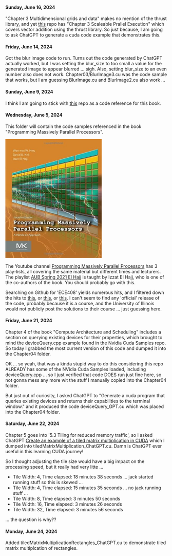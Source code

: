 #### Sunday, June 16, 2024

"Chapter 3 Multidimensional grids and data" makes no mention of the thrust library, and yet [this](https://github.com/R100001/Programming-Massively-Parallel-Processors) repo has "Chapter 3 Scaleable Prallel Execution" which covers vector addition using the thrust library. So just because, I am going to ask ChatGPT to generate a cuda code example that demonstrates this. 

#### Friday, June 14, 2024

Got the blur image code to run. Turns out the code generated by ChatGPT actually worked, but I was setting the blur_size to too small a value for the generated image to appear blurred ... sigh. Also, setting blur_size to an even number also does not work. Chapter03/BlurImage3.cu was the code sample that works, but I am guessing BlurImage.cu and BlurImage2.cu also work ...  

#### Sunday, June 9, 2024

I think I am going to stick with [this](https://github.com/R100001/Programming-Massively-Parallel-Processors) repo as a code reference for this book.

#### Wednesday, June 5, 2024

This folder will contain the code samples referenced in the book "Programming Massively Parallel Processors".

<img src="../images/ProgrammingMassivelyParallelProcessors.jpg" alt="Programming Massively Parallel Processors" width="300">

The Youtube channel [Programming Massively Parallel Processors](https://www.youtube.com/@pmpp-book) has 3 play-lists, all covering the same material but different times and lecturers. The playlist [AUB Spring 2021 El Hajj](https://www.youtube.com/playlist?list=PLRRuQYjFhpmubuwx-w8X964ofVkW1T8O4) is taught by Izzat El Hajj, who is one of the co-authors of the book. You should probably go with this. 

Searching on Github for 'ECE408' yields numerous hits, and I filtered down the hits to [this](https://github.com/eedalong/ECE408), or [this](https://github.com/pixom-ai/NVIDIA-AcceleratedComputing), or [this](https://github.com/R100001/Programming-Massively-Parallel-Processors). I can't seem to find any 'official' release of the code, probably because it is a course, and the University of Illinois would not publicly post the solutions to their course ... just guessing here. 

#### Friday, June 21, 2024

Chapter 4 of the book "Compute Architecture and Scheduling" includes a section on querying existing devices for their properties, which brought to mind the deviceQuery.cpp example found in the Nvidia Cuda Samples repo. So today I grabbed the most current version of this code and dumped it into the Chapter04 folder. 

OK ... so yeah, that was a kinda stupid way to do this considering this repo ALREADY has some of the NVidia Cuda Samples loaded, including deviceQuery.cpp ... so I just verified that code DOES run just fine here, so not gonna mess any more wit the stuff I manually copied into the Chapter04 folder.

But just out of curiosity, I asked ChatGPT to "Generate a cuda program that queries existing devices and returns their capabilities to the terminal window." and it produced the code deviceQuery_GPT.cu which was placed into the Chapter04 folder. 

#### Saturday, June 22, 2024

Chapter 5 goes into '5.3 Tiling for reduced memory traffic', so I asked ChatGPT [Create an example of a tiled matrix multiplication in CUDA](https://chatgpt.com/c/beb320a9-c8cb-49eb-9996-3820bf1a1b45) which I dumped into tiledMatrixMultiplication_ChatGPT.cu. Damn is ChatGPT ever useful in this learning CUDA journey!

So I thought adjusting the tile size would have a big impact on the processing speed, but it really had very litte ...

* Tile Width: 4, Time elapsed: 18 minutes 38 seconds ... jack started running stuff so this is skewed ... 
* Tile Width: 4, Time elapsed: 15 minutes 35 seconds ... no jack running stuff ... 
* Tile Width: 8, Time elapsed: 3 minutes 50 seconds
* Tile Width: 16, Time elapsed: 3 minutes 26 seconds
* Tile Width: 32, Time elapsed: 3 minutes 56 seconds

... the question is why??

#### Monday, June 24, 2024

Added tiledMatrixMultiplicationRectangles_ChatGPT.cu to demonstrate tiled matrix multiplcation of rectangles. 